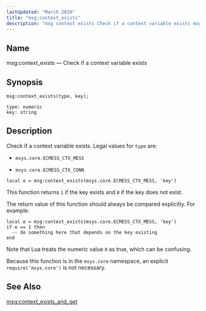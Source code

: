 ```yaml
---
lastUpdated: "March 2020"
title: "msg:context_exists"
description: "msg context exists Check if a context variable exists msg context exists type key Check if a context variable exists Legal values for type are msys core ECMESS CTX MESS msys core ECMESS CTX CONN This function returns 1 if the key exists and 0 if the key does not..."
---
```


<a name="lua.ref.msg_context_exists"></a> 
## Name

msg:context_exists — Check if a context variable exists

<a name="idp15879280"></a> 
## Synopsis

`msg:context_exists(type, key);`

```
type: numeric
key: string
```
<a name="idp15882272"></a> 
## Description

Check if a context variable exists. Legal values for `type` are:

*   `msys.core.ECMESS_CTX_MESS`

*   `msys.core.ECMESS_CTX_CONN`

`local e = msg:context_exists(msys.core.ECMESS_CTX_MESS, 'key')`

This function returns `1` if the key exists and `0` if the key does not exist.

The return value of this function should always be compared explicitly. For example:

```
local e = msg:context_exists(msys.core.ECMESS_CTX_MESS, 'key')
if e == 1 then
  -- do something here that depends on the key existing
end
```

Note that Lua treats the numeric value `0` as true, which can be confusing.

Because this function is in the `msys.core` namespace, an explicit `require('msys.core')` is not necessary.

<a name="idp15893616"></a> 
## See Also

[msg:context_exists_and_get](/momentum/4/lua/ref-msg-context-exists-and-get)